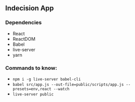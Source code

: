 Indecision App
---------------

### Dependencies
* React
* ReactDOM
* Babel
* live-server
* yarn

### Commands to know:
* ```npm i -g live-server babel-cli```
* ```babel src/app.js --out-file=public/scripts/app.js --presets=env,react --watch```
* ```live-server public```